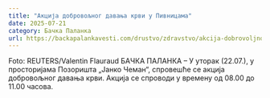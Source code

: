 ```yaml
---
title: "Акција добровољног давања крви у Пивницама"
date: 2025-07-21
category: Бачка Паланка
url: https://backapalankavesti.com/drustvo/zdravstvo/akcija-dobrovoljnog-davanja-krvi-u-pivnicama-2/
---
```


Foto:  REUTERS/Valentin Flauraud
            БАЧКА ПАЛАНКА – У уторак (22.07.), у просторијама Позоришта „Јанко Чеман“, спровешће се акција добровољног давања крви. Акција се спроводи у времену од 08.00 до 11.00 часова.
